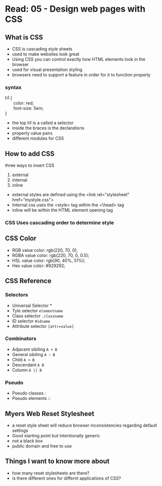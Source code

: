 # Read: 05 - Design web pages with CSS

## What is CSS

* CSS is cascading style sheets
* used to make websites look great
* Using CSS you can control exactly how HTML elements look in the browser
* used for visual presentation styling
* browsers need to support a feature in order for it to function properly

### syntax  

h1 {  
&nbsp;&nbsp;&nbsp;&nbsp;&nbsp;&nbsp; color: red;  
&nbsp;&nbsp;&nbsp;&nbsp;&nbsp;&nbsp; font-size: 5em;  
}  

* the top h1 is a called a selector
* inside the braces is the declarations
* property value pairs
* different modules for CSS

## How to add CSS

three ways to insert CSS

1. external
2. internal
3. inline

* external styles are defined using the \<link rel="stylesheet" href="mystyle.css">
* Internal css uses the \<style> tag within the <\head> tag
* inline will be within the HTML element opening tag

### CSS Uses cascading order to determine style

## CSS Color

* RGB value color: rgb(220, 70, 0);
* RGBA value color: rgb(220, 70, 0, 0.5);
* HSL value color: rgb(90, 40%, 51%);
* Hex value color: #929292;

## CSS Reference

### Selectors

* Universal Selector *
* Tyle selector `elementname`
* Class selector `.classname`
* ID selector `#idname`
* Attribute selector `[attr=value]`

### Combinators

* Adjacent sibiling `A + B`
* General sibiling `A ~ B`
* Child `A > B`
* Descendant `A B`
* Column `A || B`

### Pseudo

* Pseudo classes :
* Pseudo elements ::

## Myers Web Reset Stylesheet

* a reset style sheet will reduce browser inconsistencies regarding default settings
* Good starting point but intentionally generic
* not a black box
* public domain and free to use

## Things I want to know more about

* how many reset stylesheets are there?
* is there different ones for differnt applications of CSS?

